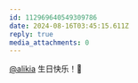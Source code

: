 ```yaml
---
id: 112969640549309786
date: 2024-08-16T03:45:15.611Z
reply: true
media_attachments: 0
---
```


[@alikia](https://social.a2x.pub/@alikia) 生日快乐！🎂

